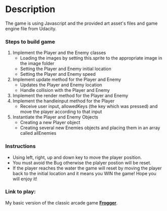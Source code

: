 # Description

The game is using Javascript and the provided art asset's files and game engine file
from Udacity.

### Steps to build game

1.  Implement the Player and the Enemy classes
	* Loading the images by setting this.sprite to the appropriate image in the image folder
	* Setting the Player and Enemy initial location
	* Setting the Player and Enemy speed
2. Implement update method for the Player and Enemy
	* Updates the Player and Enemy location
	* Handle collision with the Player and Enemy
3. Implement the render method for the Player and Enemy
4. Implement the handleinput method for the Player
	* Receive user input, allowedKeys (the key which was pressed) and move the player according to that input
5. Instantiate the Player and Enemy Objects
	* Creating a new Player object
	* Creating several new Enemies objects and placing them in an array called allEnemies

### Instructions

* Using left, right, up and down key to move the player position.
* You must avoid the Bug otherwise the plalyer postion will be reset.
* If the player reaches the water the game will reset by moving the player back to the initial location and it means you WIN the game! Hope you will enjoy it!

### Link to play:

My basic version of the classic arcade game [**Frogger**](http://timmyhall.github.io/P3-frontend-nanodegree-arcade-game/).